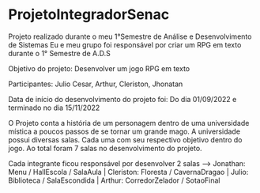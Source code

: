 # ProjetoIntegradorSenac
Projeto realizado durante o meu 1°Semestre de Análise e Desenvolvimento de Sistemas
Eu e meu grupo foi responsável por criar um RPG em texto durante o 1° Semestre de A.D.S 

Objetivo do projeto: Desenvolver um jogo RPG em texto

Participantes: Julio Cesar, Arthur, Cleriston, Jhonatan 

Data de início do desenvolvimento do projeto foi: 
Do dia 01/09/2022 e terminado no dia 15/11/2022

O Projeto conta a história de um personagem dentro de uma universidade mística a poucos passos de se tornar um grande mago.
A universidade possui diversas salas. Cada uma com seu respectivo objetivo dentro do jogo. Ao total foram 7 salas no desenvolvimento do projeto.

Cada integrante ficou responsável por desenvolver 2 salas -->
Jonathan: Menu / HallEscola / SalaAula | Cleriston: Floresta / CavernaDragao | Julio: Biblioteca / SalaEscondida | Arthur: CorredorZelador / SotaoFinal
